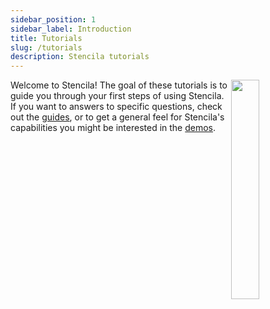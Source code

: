 ```yaml
---
sidebar_position: 1
sidebar_label: Introduction
title: Tutorials
slug: /tutorials
description: Stencila tutorials
---
```


<img align="right" width="30%" src="/img/illustrations/tutorials.svg" />

Welcome to Stencila! The goal of these tutorials is to guide you through your first steps of using Stencila. If you want to answers to specific questions, check out the [guides](../guides), or to get a general feel for Stencila's capabilities you might be interested in the [demos](../demos).
